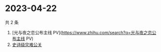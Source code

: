 # 2023-04-22

共 2 条

<!-- BEGIN ZHIHUSEARCH -->
<!-- 最后更新时间 Sat Apr 22 2023 13:08:12 GMT+0800 (China Standard Time) -->
1. [光与夜之恋公布主线 PV](https://www.zhihu.com/search?q=光与夜之恋公布主线 PV)
1. [史诗级灾难公关](https://www.zhihu.com/search?q=史诗级灾难公关)
<!-- END ZHIHUSEARCH -->
